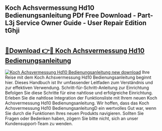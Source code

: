 ## Koch Achsvermessung Hd10 Bedienungsanleitung PDf Free Download - Part-L3j Service Owner Guide - User Repair Edition tGhji

# <h2><a href="http://df1tyg.blite.top/?on=Koch+Achsvermessung+Hd10+Bedienungsanleitung">🔗Download 👉🔴 Koch Achsvermessung Hd10 Bedienungsanleitung</a></h2>

[![Koch Achsvermessung Hd10 Bedienungsanleitung new download](https://i.imgur.com/lujVjoI.png)](http://df1tyg.blite.top/?on=Koch+Achsvermessung+Hd10+Bedienungsanleitung)
Ihre Reise mit dem Koch Achsvermessung Hd10 Bedienungsanleitung beginnt hier. Dieses Handbuch ist Ihr umfassender Leitfaden zum Verständnis und zur effektiven Verwendung. Schritt-für-Schritt-Anleitung zur Einrichtung Befolgen Sie diese Schritte für eine nahtlose und erfolgreiche Einrichtung. Erleben Sie die nahtlose Integration der Funktionsliste mit Ihrem neuen Koch Achsvermessung Hd10 Bedienungsanleitung. Wir hoffen, dass das Koch Achsvermessung Hd10 BedienungsanleitungD ein wertvolles Gut war, wenn Sie durch die Funktionen Ihres neuen Produkts navigieren. Sollten Sie Fragen oder Bedenken haben, zögern Sie bitte nicht, sich an unser Kundensupport-Team zu wenden.
